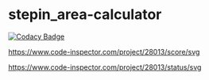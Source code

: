 # stepin_area-calculator
[![Codacy Badge](https://app.codacy.com/project/badge/Grade/ccb52338459148bc87268e3ed1df1491)](https://www.codacy.com/gh/mohammed-shees/stepin_area-calculator/dashboard?utm_source=github.com&amp;utm_medium=referral&amp;utm_content=mohammed-shees/stepin_area-calculator&amp;utm_campaign=Badge_Grade)


https://www.code-inspector.com/project/28013/score/svg

https://www.code-inspector.com/project/28013/status/svg

